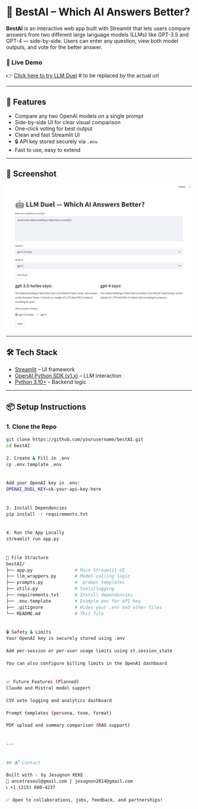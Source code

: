 # 🤖 BestAI – Which AI Answers Better?

**BestAI** is an interactive web app built with Streamlit that lets users compare answers from two different large language models (LLMs) like GPT-3.5 and GPT-4 — side-by-side. Users can enter any question, view both model outputs, and vote for the better answer.

### 🌟 Live Demo
👉 [Click here to try LLM Duel](https://llm-duel.streamlit.app) # to be replaced by the actual url

---

## 🚀 Features

- Compare any two OpenAI models on a single prompt
- Side-by-side UI for clear visual comparison
- One-click voting for best output
- Clean and fast Streamlit UI
- 🔒 API key stored securely via `.env`
- Fast to use, easy to extend

---

## 📸 Screenshot

![BestAI Screenshot](./screenshot.png)

---

## 🛠 Tech Stack

- [Streamlit](https://streamlit.io/) – UI framework
- [OpenAI Python SDK (v1.x)](https://github.com/openai/openai-python) – LLM interaction
- [Python 3.10+](https://www.python.org/) – Backend logic

---

## 📦 Setup Instructions

### 1. Clone the Repo
```bash
git clone https://github.com/yourusername/bestAI.git
cd bestAI

2. Create & Fill in .env
cp .env.template .env


Add your OpenAI key in .env:
OPENAI_DUEL_KEY=sk-your-api-key-here


3. Install Dependencies
pip install -r requirements.txt


4. Run the App Locally
streamlit run app.py


📁 File Structure
bestAI/
├── app.py                # Main Streamlit UI
├── llm_wrappers.py       # Model calling logic
├── prompts.py            #  prompt templates
├── utils.py              # tools/logging
├── requirements.txt      # Install dependencies
├── .env.template         # Example env for API key
├── .gitignore            # Hides your .env and other files
└── README.md             # This file


🔒 Safety & Limits
Your OpenAI key is securely stored using .env

Add per-session or per-user usage limits using st.session_state

You can also configure billing limits in the OpenAI dashboard


📈 Future Features (Planned)
Claude and Mistral model support

CSV vote logging and analytics dashboard

Prompt templates (persona, tone, format)

PDF upload and summary comparison (RAG support)


---


## 📬 Contact

Built with 💡 by Jesugnon KEKE  
📧 ancetreseul@gmail.com | jesugnon2014@gmail.com  
📞 +1 (215) 600-4237  

✅ Open to collaborations, jobs, feedback, and partnerships!